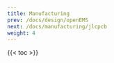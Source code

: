 ```yaml
---
title: Manufacturing
prev: /docs/design/openEMS
next: /docs/manufacturing/jlcpcb
weight: 4
---
```


{{< toc >}}

